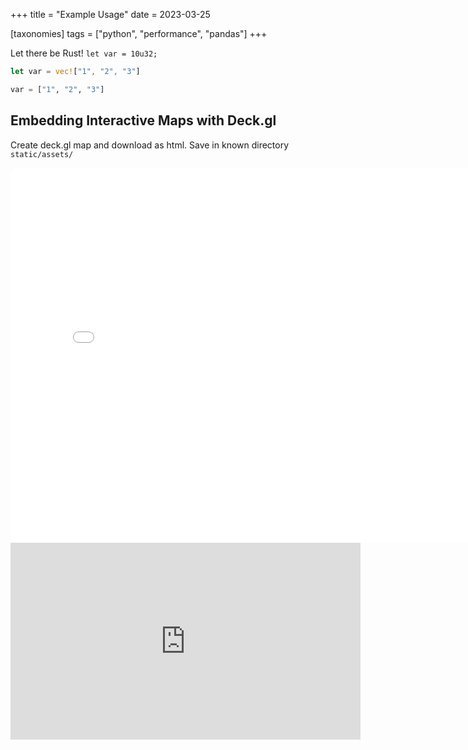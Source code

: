 +++
title = "Example Usage"
date = 2023-03-25

[taxonomies]
tags = ["python", "performance", "pandas"]
+++

Let there be Rust! `let var = 10u32;`


```rust
let var = vec!["1", "2", "3"]
```

```jl
var = ["1", "2", "3"]
```

## Embedding Interactive Maps with Deck.gl
Create deck.gl map and download as html.  Save in known directory `static/assets/`
<iframe
    src="/assets/test/geojson_layer.html"
    style="border:0px #ffffff none; border-radius: 10px;"
    name="myiFrame"
    scrolling="no"
    frameborder="1"
    marginheight="0px"
    marginwidth="0px"
    height="600px"
    width="800px"
    allowfullscreen>
</iframe>

<iframe width="560" height="315" src="https://www.youtube.com/embed/eGUEAvNpz48" title="YouTube video player" frameborder="0" allow="accelerometer; autoplay; clipboard-write; encrypted-media; gyroscope; picture-in-picture" allowfullscreen></iframe>

